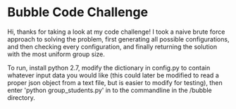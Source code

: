 # Bubble Code Challenge

Hi, thanks for taking a look at my code challenge! I took a naive brute force approach to solving the problem, first generating all possible configurations, and then checking every configuration, and finally returning the solution with the most uniform group size.

To run, install python 2.7, modify the dictionary in config.py to contain whatever input data you would like (this could later be modified to read a proper json object from a text file, but is easier to modify for testing), then enter 'python group_students.py' in to the commandline in the /bubble directory.